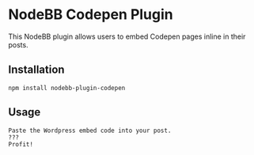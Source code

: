 # NodeBB Codepen Plugin

This NodeBB plugin allows users to embed Codepen pages inline in their posts.

## Installation

    npm install nodebb-plugin-codepen

## Usage

    Paste the Wordpress embed code into your post.
    ???
    Profit!
